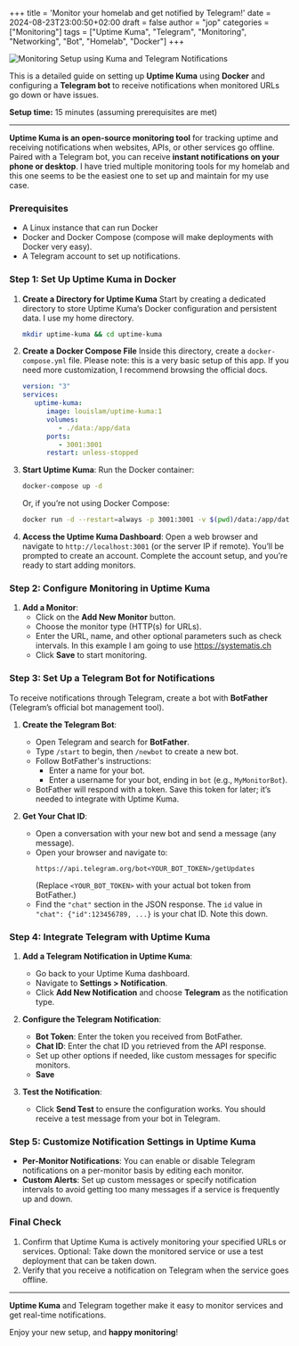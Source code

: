 +++
title = 'Monitor your homelab and get notified by Telegram!'
date = 2024-08-23T23:00:50+02:00
draft = false
author = "jop"
categories = ["Monitoring"]
tags = ["Uptime Kuma", "Telegram", "Monitoring", "Networking", "Bot", "Homelab", "Docker"]
+++


![Monitoring Setup using Kuma and Telegram Notifications](/images/uptimekumatele.jpg)

This is a detailed guide on setting up **Uptime Kuma** using **Docker** and configuring a **Telegram bot** to receive notifications when monitored URLs go down or have issues. 
   
**Setup time:** 15 minutes (assuming prerequisites are met)

---
**Uptime Kuma is an open-source monitoring tool** for tracking uptime and receiving notifications when websites, APIs, or other services go offline. Paired with a Telegram bot, you can receive **instant notifications on your phone or desktop**. I have tried multiple monitoring tools for my homelab and this one seems to be the easiest one to set up and maintain for my use case.

### Prerequisites
- A Linux instance that can run Docker
- Docker and Docker Compose (compose will make deployments with Docker very easy).
- A Telegram account to set up notifications.
  
### Step 1: Set Up Uptime Kuma in Docker

1. **Create a Directory for Uptime Kuma**
   Start by creating a dedicated directory to store Uptime Kuma’s Docker configuration and persistent data. I use my home directory.
   ```bash
   mkdir uptime-kuma && cd uptime-kuma
   ```

2. **Create a Docker Compose File** 
   Inside this directory, create a `docker-compose.yml` file. Please note: this is a very basic setup of this app. If you need more customization, I recommend browsing the official docs.
   ```yaml
   version: "3"
   services:
      uptime-kuma:
         image: louislam/uptime-kuma:1
         volumes:
            - ./data:/app/data
         ports:
            - 3001:3001
         restart: unless-stopped
   ```

3. **Start Uptime Kuma**:
   Run the Docker container:
   ```bash
   docker-compose up -d
   ```
   Or, if you’re not using Docker Compose:
   ```bash
   docker run -d --restart=always -p 3001:3001 -v $(pwd)/data:/app/data --name uptime-kuma louislam/uptime-kuma:1
   ```

4. **Access the Uptime Kuma Dashboard**:
   Open a web browser and navigate to `http://localhost:3001` (or the server IP if remote). You’ll be prompted to create an account. Complete the account setup, and you’re ready to start adding monitors.

### Step 2: Configure Monitoring in Uptime Kuma

1. **Add a Monitor**:
   - Click on the **Add New Monitor** button.
   - Choose the monitor type (HTTP(s) for URLs).
   - Enter the URL, name, and other optional parameters such as check intervals. In this example I am going to use https://systematis.ch
   - Click **Save** to start monitoring.

### Step 3: Set Up a Telegram Bot for Notifications

To receive notifications through Telegram, create a bot with **BotFather** (Telegram’s official bot management tool).

1. **Create the Telegram Bot**:
   - Open Telegram and search for **BotFather**.
   - Type `/start` to begin, then `/newbot` to create a new bot.
   - Follow BotFather's instructions:
     - Enter a name for your bot.
     - Enter a username for your bot, ending in `bot` (e.g., `MyMonitorBot`).
   - BotFather will respond with a token. Save this token for later; it’s needed to integrate with Uptime Kuma.

2. **Get Your Chat ID**:
   - Open a conversation with your new bot and send a message (any message).
   - Open your browser and navigate to:
     ```
     https://api.telegram.org/bot<YOUR_BOT_TOKEN>/getUpdates
     ```
     (Replace `<YOUR_BOT_TOKEN>` with your actual bot token from BotFather.)
   - Find the `"chat"` section in the JSON response. The `id` value in `"chat": {"id":123456789, ...}` is your chat ID. Note this down.

### Step 4: Integrate Telegram with Uptime Kuma

1. **Add a Telegram Notification in Uptime Kuma**:
   - Go back to your Uptime Kuma dashboard.
   - Navigate to **Settings > Notification**.
   - Click **Add New Notification** and choose **Telegram** as the notification type.
   
2. **Configure the Telegram Notification**:
   - **Bot Token**: Enter the token you received from BotFather.
   - **Chat ID**: Enter the chat ID you retrieved from the API response.
   - Set up other options if needed, like custom messages for specific monitors.
   - **Save** 

3. **Test the Notification**:
   - Click **Send Test** to ensure the configuration works. You should receive a test message from your bot in Telegram.

### Step 5: Customize Notification Settings in Uptime Kuma

- **Per-Monitor Notifications**: You can enable or disable Telegram notifications on a per-monitor basis by editing each monitor.
- **Custom Alerts**: Set up custom messages or specify notification intervals to avoid getting too many messages if a service is frequently up and down.

### Final Check

1. Confirm that Uptime Kuma is actively monitoring your specified URLs or services. Optional: Take down the monitored service or use a test deployment that can be taken down.
2. Verify that you receive a notification on Telegram when the service goes offline.

---

**Uptime Kuma** and Telegram together make it easy to monitor services and get real-time notifications. 
  
Enjoy your new setup, and **happy monitoring**!  